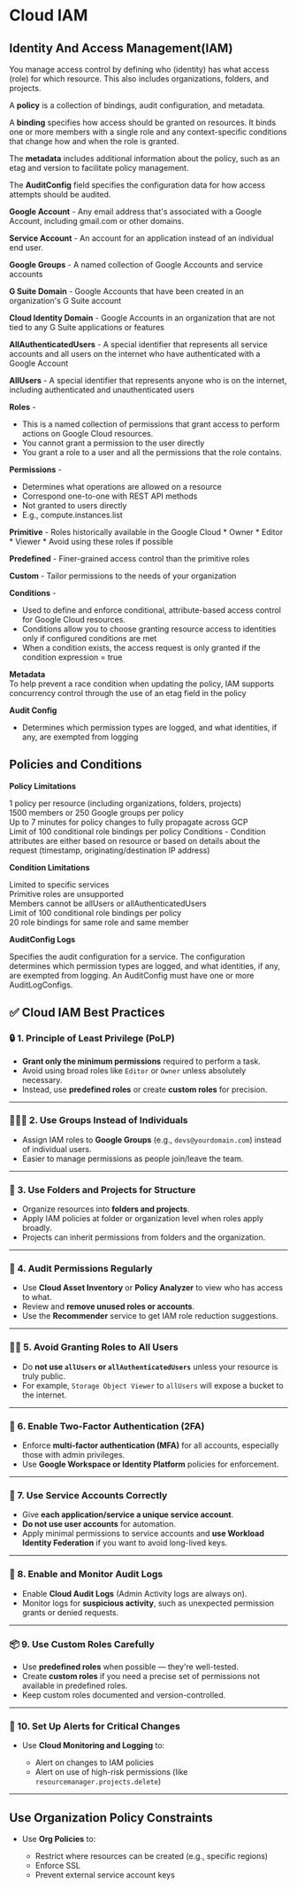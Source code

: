 # Cloud IAM

## Identity And Access Management(IAM)
You manage access control by defining who (identity) has what access (role) for which resource. This also includes organizations, folders, and projects.

A **policy** is a collection of bindings, audit configuration, and metadata.

A **binding** specifies how access should be granted on resources. It binds one or more members with a single role and any context-specific conditions that change how and when the role is granted.

The **metadata** includes additional information about the policy, such as an etag and version to facilitate policy management.

The **AuditConfig** field specifies the configuration data for how access attempts should be audited.

**Google Account** - Any email address that's associated with a Google Account, including gmail.com or other domains.

**Service Account** - An account for an application instead of an individual end user.

**Google Groups** - A named collection of Google Accounts and service accounts

**G Suite Domain** - Google Accounts that have been created in an organization's G Suite account

**Cloud Identity Domain** - Google Accounts in an organization that are not tied to any G Suite applications or features

**AllAuthenticatedUsers** - A special identifier that represents all service accounts and all users on the internet who have authenticated with a Google Account

**AllUsers** - A special identifier that represents anyone who is on the internet, including authenticated and unauthenticated users

**Roles** -  
* This is a named collection of permissions that grant access to perform actions on Google Cloud resources.
* You cannot grant a permission to the user directly
* You grant a role to a user and all the permissions that the role contains.

**Permissions** - 
* Determines what operations are allowed on a resource
* Correspond one-to-one with REST API methods
* Not granted to users directly
* E.g., compute.instances.list

**Primitive** - Roles historically available in the Google Cloud
    * Owner
    * Editor
    * Viewer
    * Avoid using these roles if possible

**Predefined** - Finer-grained access control than the primitive roles

**Custom** - Tailor permissions to the needs of your organization

**Conditions** - 
* Used to define and enforce conditional, attribute-based access control for Google Cloud resources.
* Conditions allow you to choose granting resource access to identities only if configured conditions are met
* When a condition exists, the access request is only granted if the condition expression = true

**Metadata**  
To help prevent a race condition when updating the policy, IAM supports concurrency control through the use of an etag field in the policy

**Audit Config**  
* Determines which permission types are logged, and what identities, if any, are exempted from logging

## Policies and Conditions
**Policy Limitations**  

1 policy per resource (including organizations, folders, projects)  
1500 members or 250 Google groups per policy  
Up to 7 minutes for policy changes to fully propagate across GCP  
Limit of 100 conditional role bindings per policy
Conditions - Condition attributes are either based on resource or based on details about the request (timestamp, originating/destination IP address)  

**Condition Limitations**

Limited to specific services  
Primitive roles are unsupported  
Members cannot be allUsers or allAuthenticatedUsers  
Limit of 100 conditional role bindings per policy  
20 role bindings for same role and same member  

**AuditConfig Logs**  

Specifies the audit configuration for a service. The configuration determines which permission types are logged, and what identities, if any, are exempted from logging. An AuditConfig must have one or more AuditLogConfigs.


## ✅ **Cloud IAM Best Practices**

### 🔒 1. **Principle of Least Privilege (PoLP)**

* **Grant only the minimum permissions** required to perform a task.
* Avoid using broad roles like `Editor` or `Owner` unless absolutely necessary.
* Instead, use **predefined roles** or create **custom roles** for precision.

---

### 🧑‍🤝‍🧑 2. **Use Groups Instead of Individuals**

* Assign IAM roles to **Google Groups** (e.g., `devs@yourdomain.com`) instead of individual users.
* Easier to manage permissions as people join/leave the team.

---

### 🧱 3. **Use Folders and Projects for Structure**

* Organize resources into **folders and projects**.
* Apply IAM policies at folder or organization level when roles apply broadly.
* Projects can inherit permissions from folders and the organization.

---

### 🧪 4. **Audit Permissions Regularly**

* Use **Cloud Asset Inventory** or **Policy Analyzer** to view who has access to what.
* Review and **remove unused roles or accounts**.
* Use the **Recommender** service to get IAM role reduction suggestions.

---

### 🧑‍💻 5. **Avoid Granting Roles to All Users**

* Do **not use `allUsers` or `allAuthenticatedUsers`** unless your resource is truly public.
* For example, `Storage Object Viewer` to `allUsers` will expose a bucket to the internet.

---

### 🔐 6. **Enable Two-Factor Authentication (2FA)**

* Enforce **multi-factor authentication (MFA)** for all accounts, especially those with admin privileges.
* Use **Google Workspace or Identity Platform** policies for enforcement.

---

### 🧰 7. **Use Service Accounts Correctly**

* Give **each application/service a unique service account**.
* **Do not use user accounts** for automation.
* Apply minimal permissions to service accounts and **use Workload Identity Federation** if you want to avoid long-lived keys.

---

### 🧾 8. **Enable and Monitor Audit Logs**

* Enable **Cloud Audit Logs** (Admin Activity logs are always on).
* Monitor logs for **suspicious activity**, such as unexpected permission grants or denied requests.

---

### 📦 9. **Use Custom Roles Carefully**

* Use **predefined roles** when possible — they're well-tested.
* Create **custom roles** if you need a precise set of permissions not available in predefined roles.
* Keep custom roles documented and version-controlled.

---

### 🚨 10. **Set Up Alerts for Critical Changes**

* Use **Cloud Monitoring and Logging** to:

  * Alert on changes to IAM policies
  * Alert on use of high-risk permissions (like `resourcemanager.projects.delete`)

---

## **Use Organization Policy Constraints**

* Use **Org Policies** to:

  * Restrict where resources can be created (e.g., specific regions)
  * Enforce SSL
  * Prevent external service account keys


